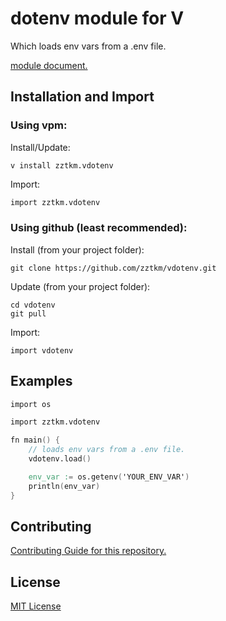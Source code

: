 # dotenv module for V

Which loads env vars from a .env file.

[module document.](docs/vdotenv.md)

## Installation and Import

### Using vpm:

Install/Update:
```
v install zztkm.vdotenv
```

Import:
```v
import zztkm.vdotenv
```

### Using github (least recommended):

Install (from your project folder):
```
git clone https://github.com/zztkm/vdotenv.git
```

Update (from your project folder):
```
cd vdotenv
git pull
```

Import:
```
import vdotenv
```

## Examples

```v
import os

import zztkm.vdotenv

fn main() {
    // loads env vars from a .env file.
    vdotenv.load()

    env_var := os.getenv('YOUR_ENV_VAR')
    println(env_var)
}
```

## Contributing

[Contributing Guide for this repository.](docs/CONTRIBUTING.md)

## License

[MIT License](LICENSE.txt)